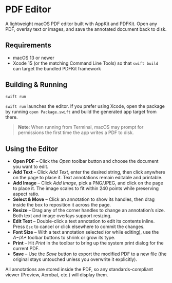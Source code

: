 # PDF Editor

A lightweight macOS PDF editor built with AppKit and PDFKit. Open any PDF, overlay text or images, and save the annotated document back to disk.

## Requirements

- macOS 13 or newer
- Xcode 15 (or the matching Command Line Tools) so that `swift build` can target the bundled PDFKit framework

## Building & Running

```bash
swift run
```

`swift run` launches the editor. If you prefer using Xcode, open the package by running `open Package.swift` and build the generated app target from there.

> **Note**: When running from Terminal, macOS may prompt for permissions the first time the app writes a PDF to disk.

## Using the Editor

- **Open PDF** – Click the *Open* toolbar button and choose the document you want to edit.
- **Add Text** – Click *Add Text*, enter the desired string, then click anywhere on the page to place it. Text annotations remain editable and printable.
- **Add Image** – Click *Add Image*, pick a PNG/JPEG, and click on the page to place it. The image scales to fit within 240 points while preserving aspect ratio.
- **Select & Move** – Click an annotation to show its handles, then drag inside the box to reposition it across the page.
- **Resize** – Drag any of the corner handles to change an annotation’s size. Both text and image overlays support resizing.
- **Edit Text** – Double-click a text annotation to edit its contents inline. Press `Esc` to cancel or click elsewhere to commit the changes.
- **Font Size** – With a text annotation selected (or while editing), use the *A−*/*A+* toolbar buttons to shrink or grow its type.
- **Print** – Hit *Print* in the toolbar to bring up the system print dialog for the current PDF.
- **Save** – Use the *Save* button to export the modified PDF to a new file (the original stays untouched unless you overwrite it explicitly).

All annotations are stored inside the PDF, so any standards-compliant viewer (Preview, Acrobat, etc.) will display them.
